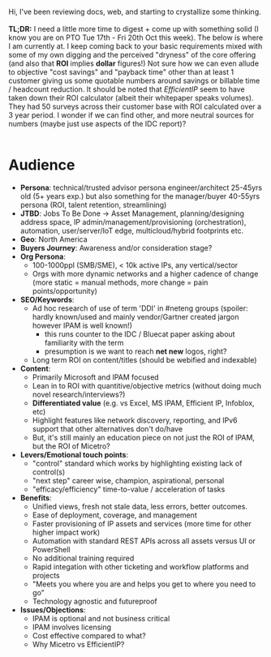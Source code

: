 Hi, I've been reviewing docs, web, and starting to crystallize some thinking.
<br>
<br>
**TL;DR:** I need a little more time to digest + come up with something solid (I know you are on PTO Tue 17th - Fri 20th Oct this week). The below is where I am currently at. I keep coming back to your basic requirements mixed with some of my own digging and the perceived "dryness" of the core offering (and also that **ROI** implies **dollar** figures!) Not sure how we can even allude to objective "cost savings" and "payback time" other than at least 1 customer giving us some quotable numbers around savings or billable time / headcount reduction. It should be noted that _EfficientIP_ seem to have taken down their ROI calculator (albeit their whitepaper speaks volumes). They had 50 surveys across their customer base with ROI calculated over a 3 year period. I wonder if we can find other, and more neutral sources for numbers (maybe just use aspects of the IDC report)?
<br>
<br>
# Audience

* **Persona**: technical/trusted advisor persona engineer/architect 25-45yrs old (5+ years exp.) but also something for the manager/buyer 40-55yrs persona (ROI, talent retention, streamlining)
* **JTBD**: Jobs To Be Done -> Asset Management, planning/designing address space, IP admin/management/provisioning (orchestration), automation, user/server/IoT edge, multicloud/hybrid footprints etc. 
* **Geo**: North America
* **Buyers Journey**: Awareness and/or consideration stage?
* **Org Persona**: 
  * 100-1000ppl (SMB/SME), < 10k active IPs, any vertical/sector
  * Orgs with more dynamic networks and a higher cadence of change (more static = manual methods, more change = pain points/opportunity)
* **SEO/Keywords**: 
  * Ad hoc research of use of term 'DDI' in #neteng groups (spoiler: hardly known/used and mainly vendor/Gartner created jargon however IPAM is well known!)
    * this runs counter to the IDC / Bluecat paper asking about familiarity with the term
    * presumption is we want to reach **net new** logos, right?
  * Long term ROI on content/titles (should be webified and indexable)
* **Content**: 
  * Primarily Microsoft and IPAM focused
  * Lean in to ROI with quantitive/objective metrics (without doing much novel research/interviews?)
  * **Differentiated value** (e.g. vs Excel, MS IPAM, Efficient IP, Infoblox, etc)
  * Highlight features like network discovery, reporting, and IPv6 support that other alternatives don't do/have
  * But, it's still mainly an education piece on not just the ROI of IPAM, but the ROI of Micetro?
* **Levers/Emotional touch points**: 
  * "control" standard which works by highlighting existing lack of control(s)
  * "next step" career wise, champion, aspirational, personal  
  * "efficacy/efficiency" time-to-value / acceleration of tasks
* **Benefits**:
  * Unified views, fresh not stale data, less errors, better outcomes.
  * Ease of deployment, coverage, and management
  * Faster provisioning of IP assets and services (more time for other higher impact work)
  * Automation with standard REST APIs across all assets versus UI or PowerShell
  * No additional training required
  * Rapid integation with other ticketing and workflow platforms and projects 
  * "Meets you where you are and helps you get to where you need to go"
  * Technology agnostic and futureproof
* **Issues/Objections**:
  * IPAM is optional and not business critical
  * IPAM involves licensing
  * Cost effective compared to what? 
  * Why Micetro vs EfficientIP?
